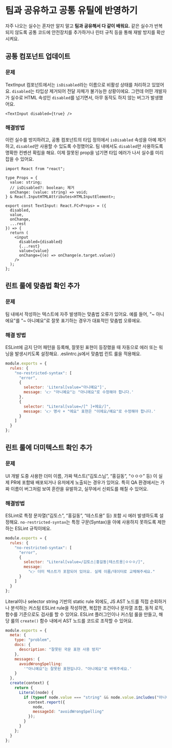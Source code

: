 # 팀과 공유하고 공통 유틸에 반영하기

자주 나오는 실수는 혼자만 알지 말고 **팀과 공유해서 다 같이 배워요.** 같은 실수가 반복되지 않도록 공통 코드에 안전장치를 추가하거나 린터 규칙 등을 통해 재발 방지를 확산시켜요.

## 공통 컴포넌트 업데이트

### 문제

TextInput 컴포넌트에서는 `isDisabled`라는 이름으로 비활성 상태를 처리하고 있었어요. `disabled`는 타입상 제거되어 전달 자체가 불가능한 상황이에요. 그런데 어떤 개발자가 실수로 HTML 속성인 `disabled`를 넘기면서, 아무 동작도 하지 않는 버그가 발생했어요.

```tsx
<TextInput disabled={true} />
```

### 해결방법

이런 실수를 방지하려고, 공통 컴포넌트의 타입 정의에서 `isDisabled` 속성을 아예 제거하고, `disabled`만 사용할 수 있도록 수정했어요. 팀 내에서도 `disabled`만 사용하도록 명확한 컨벤션 확립을 해요. 이제 잘못된 prop을 넘기면 타입 에러가 나서 실수를 미리 잡을 수 있어요.

```tsx 5
import React from "react";

type Props = {
  value: string;
  // isDisabled?: boolean; 제거
  onChange: (value: string) => void;
} & React.InputHTMLAttributes<HTMLInputElement>;

export const TextInput: React.FC<Props> = ({
  disabled,
  value,
  onChange,
  ...rest
}) => {
  return (
    <input
      disabled={disabled}
      {...rest}
      value={value}
      onChange={(e) => onChange(e.target.value)}
    />
  );
};
```

## 린트 룰에 맞춤법 확인 추가

### 문제

팀 내에서 작성하는 텍스트에 자주 발생하는 맞춤법 오류가 있어요. 예를 들어, "~ 아니에요"를 "~ 아니예요"로 잘못 표기하는 경우가 대표적인 맞춤법 오류에요.

### 해결 방법

ESLint에 금지 단어 패턴을 등록해, 잘못된 표현이 등장했을 때 자동으로 에러 또는 워닝을 발생시키도록 설정해요. .eslintrc.js에서 맞춤법 린트 룰을 적용해요.

```js 6, 10
module.exports = {
  rules: {
    "no-restricted-syntax": [
      "error",
      {
        selector: 'Literal[value="아니예요"]',
        message: '👉 "아니예요"는 "아니에요"로 수정해야 합니다.'
      },
      {
        selector: "Literal[value=/[^ ]+에요/]",
        message: '👉 명사 + "에요" 표현은 "이에요/예요"로 수정해야 합니다.'
      }
    ]
  }
};
```

## 린트 룰에 더미텍스트 확인 추가

### 문제

UI 개발 도중 사용한 더미 이름, 가짜 텍스트(“김토스님”, “홍길동”, “ㅇㅇㅇ” 등) 이 실제 PR에 포함돼 배포되거나 유저에게 노출되는 경우가 있어요. 특히 QA 환경에서는 가짜 이름이 버그처럼 보여 혼란을 유발하고, 실무에서 신뢰도를 해칠 수 있어요.

### 해결방법

ESLint로 특정 문자열(“김토스”, “홍길동”, “테스트용” 등) 포함 시 에러 발생하도록 설정해요. `no-restricted-syntax`는 특정 구문(Syntax)을 아예 사용하지 못하도록 제한하는 ESLint 규칙이에요.

```js 6
module.exports = {
  rules: {
    "no-restricted-syntax": [
      "error",
      {
        selector: "Literal[value=/김토스|홍길동|테스트용|ㅇㅇㅇ/]",
        message:
          "👉 더미 텍스트가 포함되어 있어요. 실제 이름/데이터로 교체해주세요."
      }
    ]
  }
};
```

Literal이나 selector string 기반의 static rule 외에도, JS AST 노드를 직접 순회하거나 분석하는 커스텀 ESLint rule을 작성하면, 복잡한 조건이나 문자열 조합, 동적 로직, 함수를 기준으로도 검사를 할 수 있어요. ESLint 플러그인이나 커스텀 룰을 만들고, 해당 룰의 `create()` 함수 내에서 AST 노드를 코드로 조작할 수 있어요.

```js
module.exports = {
  meta: {
    type: "problem",
    docs: {
      description: "잘못된 국문 표현 사용 방지"
    },
    messages: {
      avoidWrongSpelling:
        '"아니예요"는 잘못된 표현입니다. "아니에요"로 바꿔주세요.'
    }
  },
  create(context) {
    return {
      Literal(node) {
        if (typeof node.value === "string" && node.value.includes("아니예요")) {
          context.report({
            node,
            messageId: "avoidWrongSpelling"
          });
        }
      }
    };
  }
};
```
